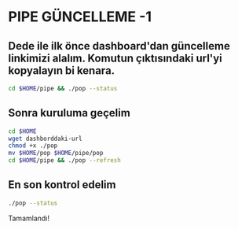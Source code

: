 # PIPE GÜNCELLEME -1

## Dede ile ilk önce dashboard'dan güncelleme linkimizi alalım. Komutun çıktısındaki url'yi kopyalayın bi kenara.

```bash
cd $HOME/pipe && ./pop --status
```

## Sonra kuruluma geçelim

```bash
cd $HOME
wget dashborddaki-url
chmod +x ./pop
mv $HOME/pop $HOME/pipe/pop
cd $HOME/pipe && ./pop --refresh
```

## En son kontrol edelim

```bash
./pop --status
```

Tamamlandı!